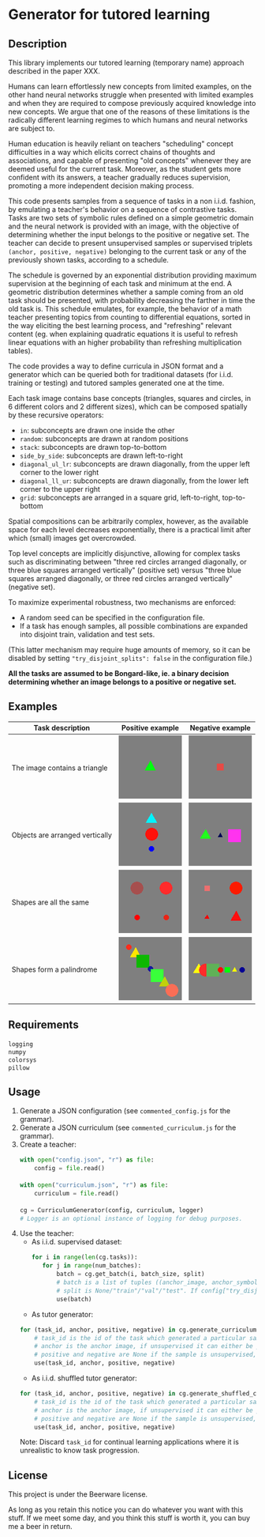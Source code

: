 # Generator for tutored learning
## Description

This library implements our tutored learning (temporary name) approach described in the paper XXX.

Humans can learn effortlessly new concepts from limited examples, on the other hand neural networks struggle when presented with limited examples and when they are required to compose previously acquired knowledge into new concepts.
We argue that one of the reasons of these limitations is the radically different learning regimes to which humans and neural networks are subject to.

Human education is heavily reliant on teachers "scheduling" concept difficulties in a way which elicits correct chains of thoughts and associations, and capable of presenting "old concepts" whenever they are deemed useful for the current task.
Moreover, as the student gets more confident with its answers, a teacher gradually reduces supervision, promoting a more independent decision making process.

This code presents samples from a sequence of tasks in a non i.i.d. fashion, by emulating a teacher's behavior on a sequence of contrastive tasks.
Tasks are two sets of symbolic rules defined on a simple geometric domain and the neural network is provided with an image, with the objective of determining whether the input belongs to the positive or negative set.
The teacher can decide to present unsupervised samples or supervised triplets `(anchor, positive, negative)` belonging to the current task or any of the previously shown tasks, according to a schedule.

The schedule is governed by an exponential distribution providing maximum supervision at the beginning of each task and minimum at the end.
A geometric distribution determines whether a sample coming from an old task should be presented, with probability decreasing the farther in time the old task is.
This schedule emulates, for example, the behavior of a math teacher presenting topics from counting to differential equations, sorted in the way eliciting the best learning process, and "refreshing" relevant content (eg. when explaining quadratic equations it is useful to refresh linear equations with an higher probability than refreshing multiplication tables).

The code provides a way to define curricula in JSON format and a generator which can be queried both for traditional datasets (for i.i.d. training or testing) and tutored samples generated one at the time.

Each task image contains base concepts (triangles, squares and circles, in 6 different colors and 2 different sizes), which can be composed spatially by these recursive operators:
- `in`: subconcepts are drawn one inside the other
- `random`: subconcepts are drawn at random positions
- `stack`: subconcepts are drawn top-to-bottom
- `side_by_side`: subconcepts are drawn left-to-right
- `diagonal_ul_lr`: subconcepts are drawn diagonally, from the upper left corner to the lower right
- `diagonal_ll_ur`: subconcepts are drawn diagonally, from the lower left corner to the upper right
- `grid`: subconcepts are arranged in a square grid, left-to-right, top-to-bottom

Spatial compositions can be arbitrarily complex, however, as the available space for each level decreases exponentially, there is a practical limit after which (small) images get overcrowded.

Top level concepts are implicitly disjunctive, allowing for complex tasks such as discriminating between "three red circles arranged diagonally, or three blue squares arranged vertically" (positive set) versus "three blue squares arranged diagonally, or three red circles arranged vertically" (negative set).

To maximize experimental robustness, two mechanisms are enforced:
- A random seed can be specified in the configuration file.
- If a task has enough samples, all possible combinations are expanded into disjoint train, validation and test sets.

(This latter mechanism may require huge amounts of memory, so it can be disabled by setting `"try_disjoint_splits": false` in the configuration file.)

**All the tasks are assumed to be Bongard-like, ie. a binary decision determining whether an image belongs to a positive or negative set.**

## Examples

| Task description                 | Positive example                       | Negative example                           |
|----------------------------------|----------------------------------------|--------------------------------------------|
| The image contains a triangle    | ![Triangle](./imgs/triangle_p.png)     | ![Not triangle](./imgs/triangle_n.png)     |
| Objects are arranged vertically  | ![Vertical](./imgs/vertical_p.png)     | ![Not vertical](./imgs/vertical_n.png)     |
| Shapes are all the same          | ![Same](./imgs/same_p.png)             | ![Not same](./imgs/same_n.png)             |
| Shapes form a palindrome         | ![Palindrome](./imgs/palindrome_p.png) | ![Not palindrome](./imgs/palindrome_n.png) |

## Requirements
```
logging
numpy
colorsys
pillow
```

## Usage

1. Generate a JSON configuration (see `commented_config.js` for the grammar).
2. Generate a JSON curriculum (see `commented_curriculum.js` for the grammar).
3. Create a teacher:
    ```python
   with open("config.json", "r") as file:
        config = file.read()
   
    with open("curriculum.json", "r") as file:
        curriculum = file.read()

    cg = CurriculumGenerator(config, curriculum, logger)
   # Logger is an optional instance of logging for debug purposes.
   ```
4. Use the teacher:
   - As i.i.d. supervised dataset:
     ```python
     for i in range(len(cg.tasks)):
        for j in range(num_batches):
            batch = cg.get_batch(i, batch_size, split)
            # batch is a list of tuples ((anchor_image, anchor_symbol), (positive_image, positive_symbol), (negative_image, negative_symbol))
            # split is None/"train"/"val"/"test". If config["try_disjoint_splits"] is false or the set cardinality is too small, this does not matter.
            use(batch)
     ```
   - As tutor generator:
    ```python
    for (task_id, anchor, positive, negative) in cg.generate_curriculum(split, batch_size):
        # task_id is the id of the task which generated a particular sample. 
        # anchor is the anchor image, if unsupervised it can either be positive or negative.
        # positive and negative are None if the sample is unsupervised, otherwise they are the images (and anchor is guaranteed to be positive).
        use(task_id, anchor, positive, negative)
    ```
   - As i.i.d. shuffled tutor generator:
    ```python
    for (task_id, anchor, positive, negative) in cg.generate_shuffled_curriculum(split, batch_size):
        # task_id is the id of the task which generated a particular sample. 
        # anchor is the anchor image, if unsupervised it can either be positive or negative.
        # positive and negative are None if the sample is unsupervised, otherwise they are the images (and anchor is guaranteed to be positive).
        use(task_id, anchor, positive, negative)
    ```
   Note: Discard `task_id` for continual learning applications where it is unrealistic to know task progression.

## License

This project is under the Beerware license.

As long as you retain this notice you can do whatever you want with this stuff. If we meet some day, and you think this stuff is worth it, you can buy me a beer in return.
